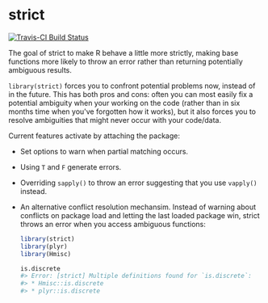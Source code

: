 # strict

[![Travis-CI Build Status](https://travis-ci.org/hadley/strict.svg?branch=master)](https://travis-ci.org/hadley/strict)

The goal of strict to make R behave a little more strictly, making base functions more likely to throw an error rather than returning potentially ambiguous results. 

`library(strict)` forces you to confront potential problems now, instead of in the future. This has both pros and cons: often you can most easily fix a potential ambiguity when your working on the code (rather than in six months time when you've forgotten how it works), but it also forces you to resolve ambiguities that might never occur with your code/data.

Current features activate by attaching the package:

*   Set options to warn when partial matching occurs.

*   Using `T` and `F` generate errors.

*   Overriding `sapply()` to throw an error suggesting that you use
    `vapply()` instead.

*   An alternative conflict resolution mechansim. Instead of warning about 
    conflicts on package load and letting the last loaded package win,
    strict throws an error when you access ambiguous functions:
  
    ```R
    library(strict)
    library(plyr)
    library(Hmisc)
    
    is.discrete
    #> Error: [strict] Multiple definitions found for `is.discrete`:
    #> * Hmisc::is.discrete
    #> * plyr::is.discrete 
    ```
